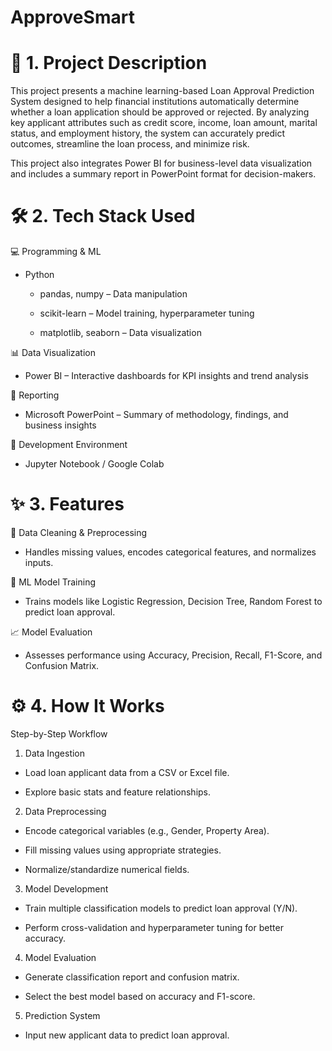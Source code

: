 # ApproveSmart

# 📌 1. Project Description
This project presents a machine learning-based Loan Approval Prediction System designed to help financial institutions automatically determine whether a loan application should be approved or rejected. By analyzing key applicant attributes such as credit score, income, loan amount, marital status, and employment history, the system can accurately predict outcomes, streamline the loan process, and minimize risk.

This project also integrates Power BI for business-level data visualization and includes a summary report in PowerPoint format for decision-makers.

# 🛠️ 2. Tech Stack Used
💻 Programming & ML
- Python

  - pandas, numpy – Data manipulation

  - scikit-learn – Model training, hyperparameter tuning

  - matplotlib, seaborn – Data visualization

📊 Data Visualization
- Power BI – Interactive dashboards for KPI insights and trend analysis

📄 Reporting
- Microsoft PowerPoint – Summary of methodology, findings, and business insights

📁 Development Environment
- Jupyter Notebook / Google Colab

# ✨ 3. Features
📌 Data Cleaning & Preprocessing
- Handles missing values, encodes categorical features, and normalizes inputs.

🧠 ML Model Training
- Trains models like Logistic Regression, Decision Tree, Random Forest to predict loan approval.

📈 Model Evaluation
- Assesses performance using Accuracy, Precision, Recall, F1-Score, and Confusion Matrix.

# ⚙️ 4. How It Works
Step-by-Step Workflow
1. Data Ingestion

  - Load loan applicant data from a CSV or Excel file.

  - Explore basic stats and feature relationships.

2. Data Preprocessing

  - Encode categorical variables (e.g., Gender, Property Area).

  - Fill missing values using appropriate strategies.

  - Normalize/standardize numerical fields.

3. Model Development

  - Train multiple classification models to predict loan approval (Y/N).

  - Perform cross-validation and hyperparameter tuning for better accuracy.

4. Model Evaluation

  - Generate classification report and confusion matrix.

  - Select the best model based on accuracy and F1-score.

5. Prediction System

  - Input new applicant data to predict loan approval.

